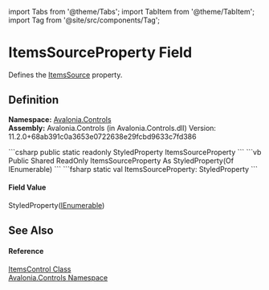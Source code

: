import Tabs from '@theme/Tabs'; 
import TabItem from '@theme/TabItem'; 
import Tag from '@site/src/components/Tag'; 

# ItemsSourceProperty Field


Defines the <a href="P_Avalonia_Controls_ItemsControl_ItemsSource">ItemsSource</a> property.



## Definition
**Namespace:** <a href="N_Avalonia_Controls">Avalonia.Controls</a>  
**Assembly:** Avalonia.Controls (in Avalonia.Controls.dll) Version: 11.2.0+68ab391c0a3653e0722638e29fcbd9633c7fd386

<Tabs groupId="api-code-preview">
<TabItem value="csharp" label="C#">
```csharp
public static readonly StyledProperty<IEnumerable?> ItemsSourceProperty
```
</TabItem>
<TabItem value="vb" label="VB">
```vb
Public Shared ReadOnly ItemsSourceProperty As StyledProperty(Of IEnumerable)
```
</TabItem>
<TabItem value="fsharp" label="F#">
```fsharp
static val ItemsSourceProperty: StyledProperty<IEnumerable>
```
</TabItem>
</Tabs>



#### Field Value
StyledProperty(<a href="https://learn.microsoft.com/dotnet/api/system.collections.ienumerable" target="_blank" rel="noopener noreferrer">IEnumerable</a>)

## See Also


#### Reference
<a href="T_Avalonia_Controls_ItemsControl">ItemsControl Class</a>  
<a href="N_Avalonia_Controls">Avalonia.Controls Namespace</a>  

